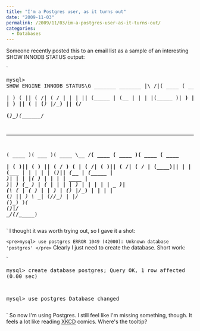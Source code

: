 ```yaml
---
title: "I'm a Postgres user, as it turns out"
date: "2009-11-03"
permalink: /2009/11/03/im-a-postgres-user-as-it-turns-out/
categories:
  - Databases
---
```

Someone recently posted this to an email list as a sample of an interesting SHOW INNODB STATUS output:

`<pre title="use mariadb? use drizzle? drop database oracle?">mysql> SHOW ENGINE INNODB STATUS\G
          _______  _______
|\     /|(  ____ \(  ____ \
| )   ( || (    \/| (    \/
| |   | || (_____ | (__
| |   | |(_____  )|  __)
| |   | |      ) || (
| (___) |/\____) || (____/\
(_______)\_______)(_______/

 _______  _______  _______ _________ _______  _______  _______  _______
(  ____ )(  ___  )(  ____ \\__   __/(  ____ \(  ____ )(  ____ \(  ____ \
| (    )|| (   ) || (    \/   ) (   | (    \/| (    )|| (    \/| (    \/
| (____)|| |   | || (_____    | |   | |      | (____)|| (__    | (_____
|  _____)| |   | |(_____  )   | |   | | ____ |     __)|  __)   (_____  )
| (      | |   | |      ) |   | |   | | \_  )| (\ (   | (            ) |
| )      | (___) |/\____) |   | |   | (___) || ) \ \__| (____/\/\____) |
|/       (_______)\_______)   )_(   (_______)|/   \__/(_______/\_______) </pre>` 
I thought it was worth trying out, so I gave it a shot:

`<pre>mysql> use postgres
ERROR 1049 (42000): Unknown database 'postgres'
</pre>` 
Clearly I just need to create the database. Short work:

`<pre>mysql> create database postgres;
Query OK, 1 row affected (0.00 sec)

mysql> use postgres
Database changed
</pre>` 
So now I'm using Postgres. I still feel like I'm missing something, though. It feels a lot like reading [XKCD][1] comics. Where's the tooltip?

 [1]: http://xkcd.com/
